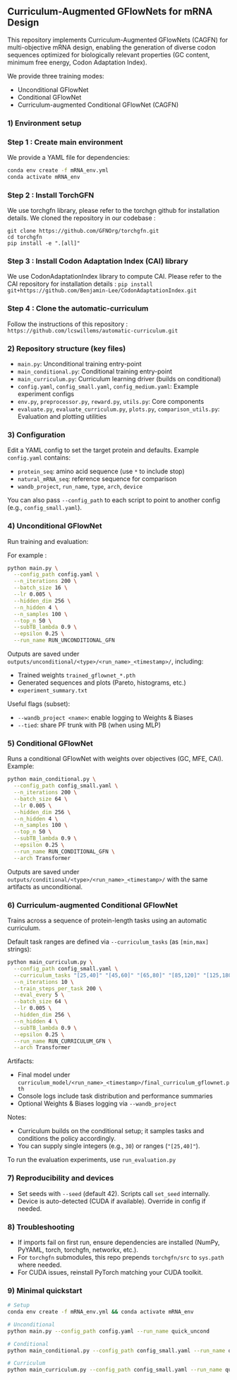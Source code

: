 ## Curriculum-Augmented GFlowNets for mRNA Design
This repository implements Curriculum-Augmented GFlowNets (CAGFN) for multi-objective mRNA design, enabling the generation of diverse codon sequences optimized for biologically relevant properties (GC content, minimum free energy, Codon Adaptation Index).

We provide three training modes:

- Unconditional GFlowNet
- Conditional GFlowNet
- Curriculum-augmented Conditional GFlowNet (CAGFN)

### 1) Environment setup

### Step 1 : Create main environment
We provide a YAML file for dependencies:
```bash
conda env create -f mRNA_env.yml
conda activate mRNA_env
```

### Step 2 : Install TorchGFN
We use torchgfn library, please refer to the torchgn github for installation details. We cloned the repository in our codebase :

```
git clone https://github.com/GFNOrg/torchgfn.git
cd torchgfn
pip install -e ".[all]"
```
### Step 3 : Install Codon Adaptation Index (CAI) library
We use CodonAdaptationIndex library to compute CAI. Please refer to the CAI repository for installation details :
```pip install git+https://github.com/Benjamin-Lee/CodonAdaptationIndex.git```

### Step 4 : Clone the automatic-curriculum
Follow the instructions of this repository : ```https://github.com/lcswillems/automatic-curriculum.git```

### 2) Repository structure (key files)
- `main.py`: Unconditional training entry-point
- `main_conditional.py`: Conditional training entry-point
- `main_curriculum.py`: Curriculum learning driver (builds on conditional)
- `config.yaml`, `config_small.yaml`, `config_medium.yaml`: Example experiment configs
- `env.py`, `preprocessor.py`, `reward.py`, `utils.py`: Core components
- `evaluate.py`, `evaluate_curriculum.py`, `plots.py`, `comparison_utils.py`: Evaluation and plotting utilities

### 3) Configuration
Edit a YAML config to set the target protein and defaults. Example `config.yaml` contains:
- `protein_seq`: amino acid sequence (use `*` to include stop)
- `natural_mRNA_seq`: reference sequence for comparison
- `wandb_project`, `run_name`, `type`, `arch`, `device`

You can also pass `--config_path` to each script to point to another config (e.g., `config_small.yaml`).

### 4) Unconditional GFlowNet

Run training and evaluation:

For example :
```bash
python main.py \
  --config_path config.yaml \
  --n_iterations 200 \
  --batch_size 16 \
  --lr 0.005 \
  --hidden_dim 256 \
  --n_hidden 4 \
  --n_samples 100 \
  --top_n 50 \
  --subTB_lambda 0.9 \
  --epsilon 0.25 \
  --run_name RUN_UNCONDITIONAL_GFN
```

Outputs are saved under `outputs/unconditional/<type>/<run_name>_<timestamp>/`, including:
- Trained weights `trained_gflownet_*.pth`
- Generated sequences and plots (Pareto, histograms, etc.)
- `experiment_summary.txt`

Useful flags (subset):
- `--wandb_project <name>`: enable logging to Weights & Biases
- `--tied`: share PF trunk with PB (when using MLP)

### 5) Conditional GFlowNet

Runs a conditional GFlowNet with weights over objectives (GC, MFE, CAI). Example:
```bash
python main_conditional.py \
  --config_path config_small.yaml \
  --n_iterations 200 \
  --batch_size 64 \
  --lr 0.005 \
  --hidden_dim 256 \
  --n_hidden 4 \
  --n_samples 100 \
  --top_n 50 \
  --subTB_lambda 0.9 \
  --epsilon 0.25 \
  --run_name RUN_CONDITIONAL_GFN \
  --arch Transformer
```

Outputs are saved under `outputs/conditional/<type>/<run_name>_<timestamp>/` with the same artifacts as unconditional.

### 6) Curriculum-augmented Conditional GFlowNet

Trains across a sequence of protein-length tasks using an automatic curriculum.

Default task ranges are defined via `--curriculum_tasks` (as `[min,max]` strings):
```bash
python main_curriculum.py \
  --config_path config_small.yaml \
  --curriculum_tasks "[25,40]" "[45,60]" "[65,80]" "[85,120]" "[125,180]" \
  --n_iterations 10 \
  --train_steps_per_task 200 \
  --eval_every 5 \
  --batch_size 64 \
  --lr 0.005 \
  --hidden_dim 256 \
  --n_hidden 4 \
  --subTB_lambda 0.9 \
  --epsilon 0.25 \
  --run_name RUN_CURRICULUM_GFN \
  --arch Transformer
```

Artifacts:
- Final model under `curriculum_model/<run_name>_<timestamp>/final_curriculum_gflownet.pth`
- Console logs include task distribution and performance summaries
- Optional Weights & Biases logging via `--wandb_project`

Notes:
- Curriculum builds on the conditional setup; it samples tasks and conditions the policy accordingly.
- You can supply single integers (e.g., `30`) or ranges (`"[25,40]"`).

To run the evaluation experiments, use ```run_evaluation.py```

### 7) Reproducibility and devices
- Set seeds with `--seed` (default 42). Scripts call `set_seed` internally.
- Device is auto-detected (CUDA if available). Override in config if needed.

### 8) Troubleshooting
- If imports fail on first run, ensure dependencies are installed (NumPy, PyYAML, torch, torchgfn, networkx, etc.).
- For `torchgfn` submodules, this repo prepends `torchgfn/src` to `sys.path` where needed.
- For CUDA issues, reinstall PyTorch matching your CUDA toolkit.

### 9) Minimal quickstart
```bash
# Setup
conda env create -f mRNA_env.yml && conda activate mRNA_env

# Unconditional
python main.py --config_path config.yaml --run_name quick_uncond

# Conditional
python main_conditional.py --config_path config_small.yaml --run_name quick_cond

# Curriculum
python main_curriculum.py --config_path config_small.yaml --run_name quick_curri
```


